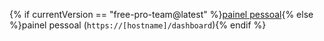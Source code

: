 {% if currentVersion == "free-pro-team@latest" %}[painel pessoal](https://github.com/dashboard){% else %}painel pessoal (`https://[hostname]/dashboard`){% endif %}
